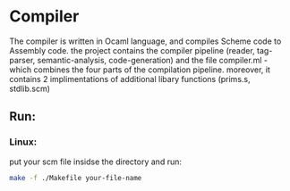 # Compiler

The compiler is written in Ocaml language, and compiles Scheme code to Assembly code.
the project contains the compiler pipeline (reader, tag-parser, semantic-analysis, code-generation)
and the file compiler.ml - which combines the four parts of the compilation pipeline.
moreover, it contains 2 implimentations of additional libary functions (prims.s, stdlib.scm)

## Run:

### Linux:

put your scm file insidse the directory and run:

```bash
make -f ./Makefile your-file-name
```


  
 
           

